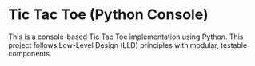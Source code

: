 # Tic Tac Toe (Python Console)

This is a console-based Tic Tac Toe implementation using Python. This project follows Low-Level Design (LLD) principles with modular, testable components.